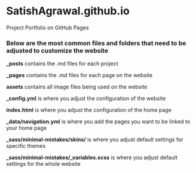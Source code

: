 # SatishAgrawal.github.io
Project Portfolio on GitHub Pages

### Below are the most common files and folders that need to be adjusted to customize the website
**_posts** contains the .md files for each project

**_pages** contains the .md files for each page on the website

**assets** contains all image files being used on the website

**_config.yml** is where you adjust the configuration of the website

**index.html** is where you adjust the configuration of the home page

**_data/navigation.yml** is where you add the pages you want to be linked to your home page

**_sass/minimal-mistakes/skins/** is where you adjust default settings for specific themes

**_sass/minimal-mistakes/_variables.scss** is where you adjust default settings for the whole website
